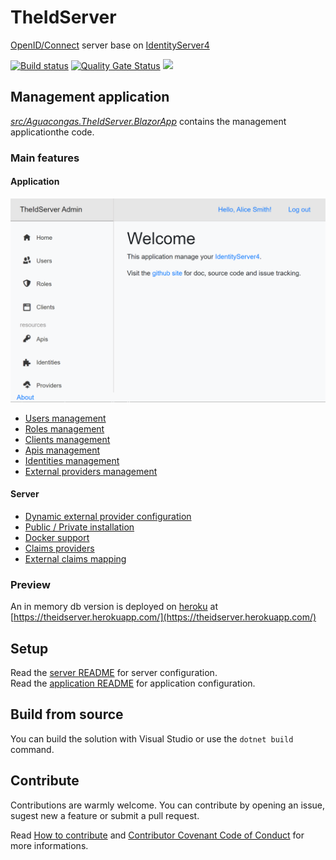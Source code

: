 # TheIdServer

[OpenID/Connect](https://openid.net/connect/) server base on [IdentityServer4](https://identityserver4.readthedocs.io/en/latest/)

[![Build status](https://ci.appveyor.com/api/projects/status/hutfs4sy38fy9ca7?svg=true)](https://ci.appveyor.com/project/aguacongas/theidserver)
 [![Quality Gate Status](https://sonarcloud.io/api/project_badges/measure?project=aguacongas_TheIdServer&metric=alert_status)](https://sonarcloud.io/dashboard?id=aguacongas_TheIdServer) [![][Docker Cloud Build Status]][Docker url]

[Docker Cloud Build Status]: https://img.shields.io/docker/cloud/build/aguacongas/aguacongastheidserver
[Docker url]: https://hub.docker.com/repository/docker/aguacongas/aguacongastheidserver

## Management application

[*src/Aguacongas.TheIdServer.BlazorApp*](src/Aguacongas.TheIdServer.BlazorApp) contains the management applicationthe code.

### Main features

#### Application
![home](doc/assets/home.png)

* [Users management](doc/USER.md)
* [Roles management](doc/ROLE.md)
* [Clients management](doc/CLIENT.md)
* [Apis management](doc/API.md)
* [Identities management](doc/IDENTITY.md)
* [External providers management](doc/PROVIDER.md)

#### Server

* [Dynamic external provider configuration](src/Aguacongas.TheIdServer/README.md#configure-the-provider-hub)
* [Public / Private installation](src/Aguacongas.TheIdServer/README.md#using-the-api)
* [Docker support](src/Aguacongas.TheIdServer/README.md#from-docker)
* [Claims providers](doc/CLAIMS_PROVIDER.md)
* [External claims mapping](doc/EXTERNAL_CLAIMS_MAPPING.md)

### Preview 

An in memory db version is deployed on [heroku](https://www.heroku.com/) at [https://theidserver.herokuapp.com/](https://theidserver.herokuapp.com/)

## Setup

Read the [server README](src/Aguacongas.TheIdServer/README.md) for server configuration.  
Read the [application README](src/Aguacongas.TheIdServer.BlazorApp/README.md) for application configuration.  

## Build from source

You can build the solution with Visual Studio or use the `dotnet build` command.

## Contribute

Contributions are warmly welcome. You can contribute by opening an issue, sugest new a feature or submit a pull request.

Read [How to contribute](CONTRIBUTING.md) and [Contributor Covenant Code of Conduct](CODE_OF_CONDUCT.md) for more informations.